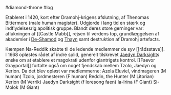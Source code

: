 #diamond-throne #log

Etableret i 1420, kort efter Dramohj-krigens afslutning, af Thenomas Bittermere (male human magister). Udgjorde i lang tid en stærk og indflydelsesrig apolitisk gruppe. Blandt deres store gerninger var: aflukningen af [[Castle Mabb]], rejsen til verdens top, grundlæggelsen af akademier i [De-Shamod](De-Shamod.md) og [Thayn](Thayn.md) samt destruktion af Dramohj artefacts. 
Kæmpen Na-Reddik skabte til de ledende medlemmer de syv [[rådsstave]].
I 1668 opløstes rådet af indre splid, generelt tilskrevet [Jaedyn Darksight](Jaedyn%20Darksight.md)s ønske om at etablere et magokrati udenfor giantrigets kontrol. [[Faevor Grayportal]] fortalte også om noget fjendskab mellem Tzolo, Jaedyn og Xerion.
Da det blev opløst var medlemmerne:
Azola Eluviel, vindmageren (M human)
Tzolo, jordmesteren (F human)
Reddin, the Hunter (M Litorian)
Xerion (M Verrik)
Jaedyn Darksight (f loresong faen)
Ia-Irina (F Giant)
Si-Molok (M Giant)
